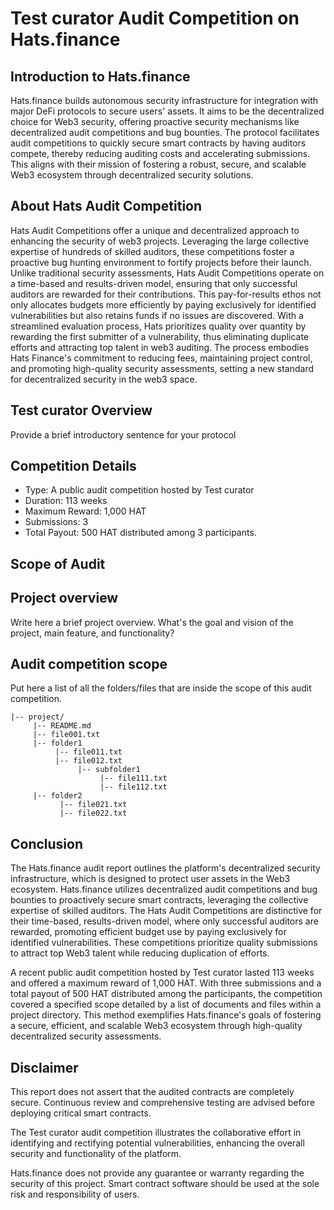# **Test curator Audit Competition on Hats.finance** 


## Introduction to Hats.finance


Hats.finance builds autonomous security infrastructure for integration with major DeFi protocols to secure users' assets. 
It aims to be the decentralized choice for Web3 security, offering proactive security mechanisms like decentralized audit competitions and bug bounties. 
The protocol facilitates audit competitions to quickly secure smart contracts by having auditors compete, thereby reducing auditing costs and accelerating submissions. 
This aligns with their mission of fostering a robust, secure, and scalable Web3 ecosystem through decentralized security solutions​.

## About Hats Audit Competition


Hats Audit Competitions offer a unique and decentralized approach to enhancing the security of web3 projects. Leveraging the large collective expertise of hundreds of skilled auditors, these competitions foster a proactive bug hunting environment to fortify projects before their launch. Unlike traditional security assessments, Hats Audit Competitions operate on a time-based and results-driven model, ensuring that only successful auditors are rewarded for their contributions. This pay-for-results ethos not only allocates budgets more efficiently by paying exclusively for identified vulnerabilities but also retains funds if no issues are discovered. With a streamlined evaluation process, Hats prioritizes quality over quantity by rewarding the first submitter of a vulnerability, thus eliminating duplicate efforts and attracting top talent in web3 auditing. The process embodies Hats Finance's commitment to reducing fees, maintaining project control, and promoting high-quality security assessments, setting a new standard for decentralized security in the web3 space​​.

## Test curator Overview

Provide a brief introductory sentence for your protocol

## Competition Details


- Type: A public audit competition hosted by Test curator
- Duration: 113 weeks
- Maximum Reward: 1,000 HAT
- Submissions: 3
- Total Payout: 500 HAT distributed among 3 participants.

## Scope of Audit

## Project overview

Write here a brief project overview. What's the goal and vision of the project, main feature, and functionality?

## Audit competition scope

Put here a list of all the folders/files that are inside the scope of this audit competition.

```
|-- project/
     |-- README.md
     |-- file001.txt   
     |-- folder1
          |-- file011.txt
          |-- file012.txt
               |-- subfolder1
                    |-- file111.txt
                    |-- file112.txt
     |-- folder2
           |-- file021.txt
           |-- file022.txt
```



## Conclusion

The Hats.finance audit report outlines the platform's decentralized security infrastructure, which is designed to protect user assets in the Web3 ecosystem. Hats.finance utilizes decentralized audit competitions and bug bounties to proactively secure smart contracts, leveraging the collective expertise of skilled auditors. The Hats Audit Competitions are distinctive for their time-based, results-driven model, where only successful auditors are rewarded, promoting efficient budget use by paying exclusively for identified vulnerabilities. These competitions prioritize quality submissions to attract top Web3 talent while reducing duplication of efforts.

A recent public audit competition hosted by Test curator lasted 113 weeks and offered a maximum reward of 1,000 HAT. With three submissions and a total payout of 500 HAT distributed among the participants, the competition covered a specified scope detailed by a list of documents and files within a project directory. This method exemplifies Hats.finance's goals of fostering a secure, efficient, and scalable Web3 ecosystem through high-quality decentralized security assessments.

## Disclaimer


This report does not assert that the audited contracts are completely secure. Continuous review and comprehensive testing are advised before deploying critical smart contracts.


The Test curator audit competition illustrates the collaborative effort in identifying and rectifying potential vulnerabilities, enhancing the overall security and functionality of the platform.


Hats.finance does not provide any guarantee or warranty regarding the security of this project. Smart contract software should be used at the sole risk and responsibility of users.


